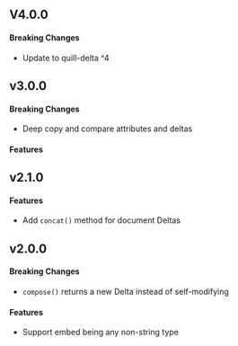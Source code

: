 ## V4.0.0

#### Breaking Changes
- Update to quill-delta ^4

## v3.0.0

#### Breaking Changes
- Deep copy and compare attributes and deltas


#### Features


## v2.1.0

#### Features
- Add `concat()` method for document Deltas


## v2.0.0

#### Breaking Changes
- `compose()` returns a new Delta instead of self-modifying

#### Features
- Support embed being any non-string type
